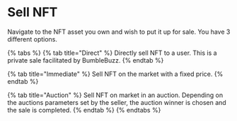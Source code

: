 # Sell NFT

Navigate to the NFT asset you own and wish to put it up for sale. You have 3 different options.

{% tabs %}
{% tab title="Direct" %}
Directly sell NFT to a user. This is a private sale facilitated by BumbleBuzz.
{% endtab %}

{% tab title="Immediate" %}
Sell NFT on the market with a fixed price.
{% endtab %}

{% tab title="Auction" %}
Sell NFT on market in an auction. Depending on the auctions parameters set by the seller, the auction winner is chosen and the sale is completed.
{% endtab %}
{% endtabs %}
